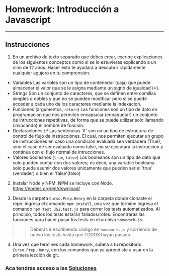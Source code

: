 # Homework: Introducción a Javascript

---

## Instrucciones

1. En un archivo de texto separado que debes crear, escribe explicaciones de los siguientes conceptos como si se lo estuvieras explicando a un niño de 12 años. Hacer esto te ayudará a descubrir rápidamente cualquier agujero en tu comprensión.

 * Variables
    Las varibles son un tipo de contenedor (caja) que puede almacenar el valor que se le asigna mediante un signo de igualdad (=).
 * Strings
    Son un conjunto de caracteres, que se definen entre comillas simples o dobles y que no se pueden modificar pero si se puede acceder a cada uno de los caracteres mediante la indexacion. 
 * Funciones (argumentos, `return`)
    Las funciones son un tipo de dato en programacion que nos permiten encapsular (enpaquetar) un conjunto de intrucciones repetitivas, de forma que se puede utilizar solo llamando (invocando) el nombre de funcion.
 * Declaraciones `if`
    Las sentencias 'if' son un un tipo de estructura de control de flujo de instrucciones. El cual, nos permiten ejecutar un grupo de instrucciones en caso una condicion evaluada sea verdadera (True), sino el caso de ser evaluada como false, no se ejecutara la instruccion y continua con el flujo normal de intrucciones.
 * Valores booleanos (`true`, `false`)
    Los booleanos son un tipo de dato que solo pueden contar con dos valores; es decir,  una variable  booleana solo puede asumir dos valores unicamente que pueden ser el 'true' (verdader) o bien el 'false'(falso)
2. Instalar Node y NPM. NPM se incluye con Node. <https://nodejs.org/en/download/>

3. Desde la carpeta `Curso.Prep.Henry` en la carpeta donde clonaste el repo: ingresa el comando `npm install`, una vez que termine ingresa el comando `npm test JSI.test.js` para correr los tests automatizados. Al principio, todos los tests estarán fallados/rotos. Encontrarás las funciones para hacer pasar los tests en el archivo `homework.js`.

>> Deberás ir escribiendo código en `homework.js` y corriendo de nuevo los tests hasta que TODOS hayan pasado.

4. Una vez que termines cada homework, súbela a tu repositorio `Curso.Prep.Henry`, con los comandos que ya aprendiste a usar en la primera lección de git.

### Aca tendras acceso a las [Soluciones](https://github.com/atralice/Curso.Prep.Henry/blob/solution/02-JS-I/homework/homework.js)
